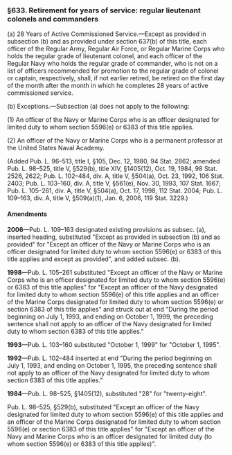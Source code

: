 ### §633. Retirement for years of service: regular lieutenant colonels and commanders ###

(a) 28 Years of Active Commissioned Service.—Except as provided in subsection (b) and as provided under section 637(b) of this title, each officer of the Regular Army, Regular Air Force, or Regular Marine Corps who holds the regular grade of lieutenant colonel, and each officer of the Regular Navy who holds the regular grade of commander, who is not on a list of officers recommended for promotion to the regular grade of colonel or captain, respectively, shall, if not earlier retired, be retired on the first day of the month after the month in which he completes 28 years of active commissioned service.

(b) Exceptions.—Subsection (a) does not apply to the following:

(1) An officer of the Navy or Marine Corps who is an officer designated for limited duty to whom section 5596(e) or 6383 of this title applies.

(2) An officer of the Navy or Marine Corps who is a permanent professor at the United States Naval Academy.

(Added Pub. L. 96–513, title I, §105, Dec. 12, 1980, 94 Stat. 2862; amended Pub. L. 98–525, title V, §529(b), title XIV, §1405(12), Oct. 19, 1984, 98 Stat. 2526, 2622; Pub. L. 102–484, div. A, title V, §504(a), Oct. 23, 1992, 106 Stat. 2403; Pub. L. 103–160, div. A, title V, §561(e), Nov. 30, 1993, 107 Stat. 1667; Pub. L. 105–261, div. A, title V, §504(a), Oct. 17, 1998, 112 Stat. 2004; Pub. L. 109–163, div. A, title V, §509(a)(1), Jan. 6, 2006, 119 Stat. 3229.)

#### Amendments ####

**2006**—Pub. L. 109–163 designated existing provisions as subsec. (a), inserted heading, substituted "Except as provided in subsection (b) and as provided" for "Except an officer of the Navy or Marine Corps who is an officer designated for limited duty to whom section 5596(e) or 6383 of this title applies and except as provided", and added subsec. (b).

**1998**—Pub. L. 105–261 substituted "Except an officer of the Navy or Marine Corps who is an officer designated for limited duty to whom section 5596(e) or 6383 of this title applies" for "Except an officer of the Navy designated for limited duty to whom section 5596(e) of this title applies and an officer of the Marine Corps designated for limited duty to whom section 5596(e) or section 6383 of this title applies" and struck out at end "During the period beginning on July 1, 1993, and ending on October 1, 1999, the preceding sentence shall not apply to an officer of the Navy designated for limited duty to whom section 6383 of this title applies."

**1993**—Pub. L. 103–160 substituted "October 1, 1999" for "October 1, 1995".

**1992**—Pub. L. 102–484 inserted at end "During the period beginning on July 1, 1993, and ending on October 1, 1995, the preceding sentence shall not apply to an officer of the Navy designated for limited duty to whom section 6383 of this title applies."

**1984**—Pub. L. 98–525, §1405(12), substituted "28" for "twenty-eight".

Pub. L. 98–525, §529(b), substituted "Except an officer of the Navy designated for limited duty to whom section 5596(e) of this title applies and an officer of the Marine Corps designated for limited duty to whom section 5596(e) or section 6383 of this title applies" for "Except an officer of the Navy and Marine Corps who is an officer designated for limited duty (to whom section 5596(e) or 6383 of this title applies)".